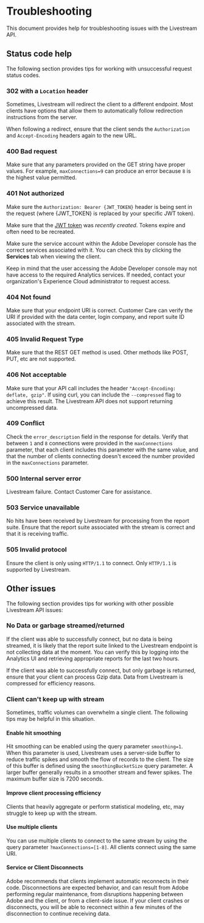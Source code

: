 # Troubleshooting

This document provides help for troubleshooting issues with the Livestream API.


## Status code help

The following section provides tips for working with unsuccessful request status codes.

### 302 with a `Location` header

Sometimes, Livestream will redirect the client to a different endpoint. Most clients have options that allow them to automatically follow redirection instructions from the server.

When following a redirect, ensure that the client sends the `Authorization` and `Accept-Encoding` headers again to the new URL.

### 400 Bad request

Make sure that any parameters provided on the GET string have proper values. For example, `maxConnections=9` can produce an error because `8` is the highest value permitted.

### 401 Not authorized

Make sure the `Authorization: Bearer {JWT_TOKEN}` header is being sent in the request (where {JWT_TOKEN} is replaced by your specific JWT token).

Make sure that the [JWT token](https://www.adobe.io/authentication/auth-methods.html#!AdobeDocs/adobeio-auth/master/AuthenticationOverview/ServiceAccountIntegration.md#step-4-try-it) was _recently created_. Tokens expire and often need to be recreated.

Make sure the service account within the Adobe Developer console has the correct services associated with it. You can check this by clicking the **Services** tab when viewing the client.

Keep in mind that the user accessing the Adobe Developer console may not have access to the required Analytics services. If needed, contact your organization's Experience Cloud administrator to request access.

### 404 Not found

Make sure that your endpoint URI is correct. Customer Care can verify the URI if provided with the data center, login company, and report suite ID associated with the stream.

### 405 Invalid Request Type

Make sure that the REST GET method is used. Other methods like POST, PUT, etc are not supported.

### 406 Not acceptable

Make sure that your API call includes the header `"Accept-Encoding: deflate, gzip"`. If using curl, you can include the `--compressed` flag to achieve this result. The Livestream API does not support returning uncompressed data.

### 409 Conflict

Check the `error_description` field in the response for details. Verify that between `1` and `8` connections were provided in the `maxConnections` parameter, that each client includes this parameter with the same value, and that the number of clients connecting doesn't exceed the number provided in the `maxConnections` parameter.

### 500 Internal server error

Livestream failure. Contact Customer Care for assistance.

### 503 Service unavailable

No hits have been received by Livestream for processing from the report suite. Ensure that the report suite associated with the stream is correct and that it is receiving traffic.

### 505 Invalid protocol

Ensure the client is only using `HTTP/1.1` to connect. Only `HTTP/1.1` is supported by Livestream.

## Other issues

The following section provides tips for working with other possible Livestream API issues:

### No Data or garbage streamed/returned

If the client was able to successfully connect, but no data is being streamed, it is likely that the report suite linked to the Livestream endpoint is not collecting data at the moment. You can verify this by logging into the Analytics UI and retrieving appropriate reports for the last two hours.

If the client was able to successfully connect, but only garbage is returned, ensure that your client can process Gzip data. Data from Livestream is compressed for efficiency reasons.

### Client can't keep up with stream

Sometimes, traffic volumes can overwhelm a single client. The following tips may be helpful in this situation.

#### Enable hit smoothing

Hit smoothing can be enabled using the query parameter `smoothing=1`. When this parameter is used, Livestream uses a server-side buffer to reduce traffic spikes and smooth the flow of records to the client. The size of this buffer is defined using the `smoothingBucketSize` query parameter. A larger buffer generally results in a smoother stream and fewer spikes. The maximum buffer size is 7200 seconds. 

#### Improve client processing efficiency

Clients that heavily aggregate or perform statistical modeling, etc, may struggle to keep up with the stream.

#### Use multiple clients

You can use multiple clients to connect to the same stream by using the query parameter `?maxConnections=[1-8]`. All clients connect using the same URI.

#### Service or Client Disconnects

Adobe recommends that clients implement automatic reconnects in their code. Disconnections are expected behavior, and can result from Adobe performing regular maintenance, from disruptions happening between Adobe and the client, or from a client-side issue. If your client crashes or disconnects, you will be able to reconnect within a few minutes of the disconnection to continue receiving data. 
